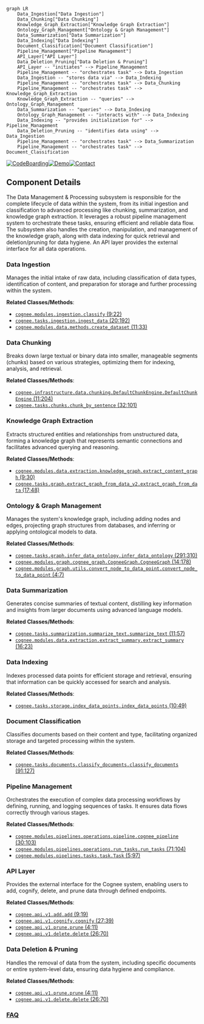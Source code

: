 ```mermaid
graph LR
    Data_Ingestion["Data Ingestion"]
    Data_Chunking["Data Chunking"]
    Knowledge_Graph_Extraction["Knowledge Graph Extraction"]
    Ontology_Graph_Management["Ontology & Graph Management"]
    Data_Summarization["Data Summarization"]
    Data_Indexing["Data Indexing"]
    Document_Classification["Document Classification"]
    Pipeline_Management["Pipeline Management"]
    API_Layer["API Layer"]
    Data_Deletion_Pruning["Data Deletion & Pruning"]
    API_Layer -- "initiates" --> Pipeline_Management
    Pipeline_Management -- "orchestrates task" --> Data_Ingestion
    Data_Ingestion -- "stores data via" --> Data_Indexing
    Pipeline_Management -- "orchestrates task" --> Data_Chunking
    Pipeline_Management -- "orchestrates task" --> Knowledge_Graph_Extraction
    Knowledge_Graph_Extraction -- "queries" --> Ontology_Graph_Management
    Data_Summarization -- "queries" --> Data_Indexing
    Ontology_Graph_Management -- "interacts with" --> Data_Indexing
    Data_Indexing -- "provides initialization for" --> Pipeline_Management
    Data_Deletion_Pruning -- "identifies data using" --> Data_Ingestion
    Pipeline_Management -- "orchestrates task" --> Data_Summarization
    Pipeline_Management -- "orchestrates task" --> Document_Classification
```
[![CodeBoarding](https://img.shields.io/badge/Generated%20by-CodeBoarding-9cf?style=flat-square)](https://github.com/CodeBoarding/GeneratedOnBoardings)[![Demo](https://img.shields.io/badge/Try%20our-Demo-blue?style=flat-square)](https://www.codeboarding.org/demo)[![Contact](https://img.shields.io/badge/Contact%20us%20-%20contact@codeboarding.org-lightgrey?style=flat-square)](mailto:contact@codeboarding.org)

## Component Details

The Data Management & Processing subsystem is responsible for the complete lifecycle of data within the system, from its initial ingestion and classification to advanced processing like chunking, summarization, and knowledge graph extraction. It leverages a robust pipeline management system to orchestrate these tasks, ensuring efficient and reliable data flow. The subsystem also handles the creation, manipulation, and management of the knowledge graph, along with data indexing for quick retrieval and deletion/pruning for data hygiene. An API layer provides the external interface for all data operations.

### Data Ingestion
Manages the initial intake of raw data, including classification of data types, identification of content, and preparation for storage and further processing within the system.


**Related Classes/Methods**:

- <a href="https://github.com/topoteretes/cognee/blob/master/cognee/modules/ingestion/classify.py#L9-L22" target="_blank" rel="noopener noreferrer">`cognee.modules.ingestion.classify` (9:22)</a>
- <a href="https://github.com/topoteretes/cognee/blob/master/cognee/tasks/ingestion/ingest_data.py#L20-L192" target="_blank" rel="noopener noreferrer">`cognee.tasks.ingestion.ingest_data` (20:192)</a>
- <a href="https://github.com/topoteretes/cognee/blob/master/cognee/modules/data/methods/create_dataset.py#L11-L33" target="_blank" rel="noopener noreferrer">`cognee.modules.data.methods.create_dataset` (11:33)</a>


### Data Chunking
Breaks down large textual or binary data into smaller, manageable segments (chunks) based on various strategies, optimizing them for indexing, analysis, and retrieval.


**Related Classes/Methods**:

- <a href="https://github.com/topoteretes/cognee/blob/master/cognee/infrastructure/data/chunking/DefaultChunkEngine.py#L11-L204" target="_blank" rel="noopener noreferrer">`cognee.infrastructure.data.chunking.DefaultChunkEngine.DefaultChunkEngine` (11:204)</a>
- <a href="https://github.com/topoteretes/cognee/blob/master/cognee/tasks/chunks/chunk_by_sentence.py#L32-L101" target="_blank" rel="noopener noreferrer">`cognee.tasks.chunks.chunk_by_sentence` (32:101)</a>


### Knowledge Graph Extraction
Extracts structured entities and relationships from unstructured data, forming a knowledge graph that represents semantic connections and facilitates advanced querying and reasoning.


**Related Classes/Methods**:

- <a href="https://github.com/topoteretes/cognee/blob/master/cognee/modules/data/extraction/knowledge_graph/extract_content_graph.py#L9-L30" target="_blank" rel="noopener noreferrer">`cognee.modules.data.extraction.knowledge_graph.extract_content_graph` (9:30)</a>
- <a href="https://github.com/topoteretes/cognee/blob/master/cognee/tasks/graph/extract_graph_from_data_v2.py#L17-L48" target="_blank" rel="noopener noreferrer">`cognee.tasks.graph.extract_graph_from_data_v2.extract_graph_from_data` (17:48)</a>


### Ontology & Graph Management
Manages the system's knowledge graph, including adding nodes and edges, projecting graph structures from databases, and inferring or applying ontological models to data.


**Related Classes/Methods**:

- <a href="https://github.com/topoteretes/cognee/blob/master/cognee/tasks/graph/infer_data_ontology.py#L291-L310" target="_blank" rel="noopener noreferrer">`cognee.tasks.graph.infer_data_ontology.infer_data_ontology` (291:310)</a>
- <a href="https://github.com/topoteretes/cognee/blob/master/cognee/modules/graph/cognee_graph/CogneeGraph.py#L14-L178" target="_blank" rel="noopener noreferrer">`cognee.modules.graph.cognee_graph.CogneeGraph.CogneeGraph` (14:178)</a>
- <a href="https://github.com/topoteretes/cognee/blob/master/cognee/modules/graph/utils/convert_node_to_data_point.py#L4-L7" target="_blank" rel="noopener noreferrer">`cognee.modules.graph.utils.convert_node_to_data_point.convert_node_to_data_point` (4:7)</a>


### Data Summarization
Generates concise summaries of textual content, distilling key information and insights from larger documents using advanced language models.


**Related Classes/Methods**:

- <a href="https://github.com/topoteretes/cognee/blob/master/cognee/tasks/summarization/summarize_text.py#L11-L57" target="_blank" rel="noopener noreferrer">`cognee.tasks.summarization.summarize_text.summarize_text` (11:57)</a>
- <a href="https://github.com/topoteretes/cognee/blob/master/cognee/modules/data/extraction/extract_summary.py#L16-L23" target="_blank" rel="noopener noreferrer">`cognee.modules.data.extraction.extract_summary.extract_summary` (16:23)</a>


### Data Indexing
Indexes processed data points for efficient storage and retrieval, ensuring that information can be quickly accessed for search and analysis.


**Related Classes/Methods**:

- <a href="https://github.com/topoteretes/cognee/blob/master/cognee/tasks/storage/index_data_points.py#L10-L49" target="_blank" rel="noopener noreferrer">`cognee.tasks.storage.index_data_points.index_data_points` (10:49)</a>


### Document Classification
Classifies documents based on their content and type, facilitating organized storage and targeted processing within the system.


**Related Classes/Methods**:

- <a href="https://github.com/topoteretes/cognee/blob/master/cognee/tasks/documents/classify_documents.py#L91-L127" target="_blank" rel="noopener noreferrer">`cognee.tasks.documents.classify_documents.classify_documents` (91:127)</a>


### Pipeline Management
Orchestrates the execution of complex data processing workflows by defining, running, and logging sequences of tasks. It ensures data flows correctly through various stages.


**Related Classes/Methods**:

- <a href="https://github.com/topoteretes/cognee/blob/master/cognee/modules/pipelines/operations/pipeline.py#L30-L103" target="_blank" rel="noopener noreferrer">`cognee.modules.pipelines.operations.pipeline.cognee_pipeline` (30:103)</a>
- <a href="https://github.com/topoteretes/cognee/blob/master/cognee/modules/pipelines/operations/run_tasks.py#L71-L104" target="_blank" rel="noopener noreferrer">`cognee.modules.pipelines.operations.run_tasks.run_tasks` (71:104)</a>
- <a href="https://github.com/topoteretes/cognee/blob/master/cognee/modules/pipelines/tasks/task.py#L5-L97" target="_blank" rel="noopener noreferrer">`cognee.modules.pipelines.tasks.task.Task` (5:97)</a>


### API Layer
Provides the external interface for the Cognee system, enabling users to add, cognify, delete, and prune data through defined endpoints.


**Related Classes/Methods**:

- <a href="https://github.com/topoteretes/cognee/blob/master/cognee/api/v1/add/add.py#L9-L19" target="_blank" rel="noopener noreferrer">`cognee.api.v1.add.add` (9:19)</a>
- <a href="https://github.com/topoteretes/cognee/blob/master/cognee/api/v1/cognify/cognify.py#L27-L39" target="_blank" rel="noopener noreferrer">`cognee.api.v1.cognify.cognify` (27:39)</a>
- <a href="https://github.com/topoteretes/cognee/blob/master/cognee/api/v1/prune/prune.py#L4-L11" target="_blank" rel="noopener noreferrer">`cognee.api.v1.prune.prune` (4:11)</a>
- <a href="https://github.com/topoteretes/cognee/blob/master/cognee/api/v1/delete/delete.py#L26-L70" target="_blank" rel="noopener noreferrer">`cognee.api.v1.delete.delete` (26:70)</a>


### Data Deletion & Pruning
Handles the removal of data from the system, including specific documents or entire system-level data, ensuring data hygiene and compliance.


**Related Classes/Methods**:

- <a href="https://github.com/topoteretes/cognee/blob/master/cognee/api/v1/prune/prune.py#L4-L11" target="_blank" rel="noopener noreferrer">`cognee.api.v1.prune.prune` (4:11)</a>
- <a href="https://github.com/topoteretes/cognee/blob/master/cognee/api/v1/delete/delete.py#L26-L70" target="_blank" rel="noopener noreferrer">`cognee.api.v1.delete.delete` (26:70)</a>




### [FAQ](https://github.com/CodeBoarding/GeneratedOnBoardings/tree/main?tab=readme-ov-file#faq)